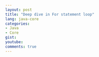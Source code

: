 ```yaml
---
layout: post
title: "Deep dive in For statement loop"
lang: java-core
categories:
- Java
- Core
gist: 
youtube: 
comments: true
---
```


